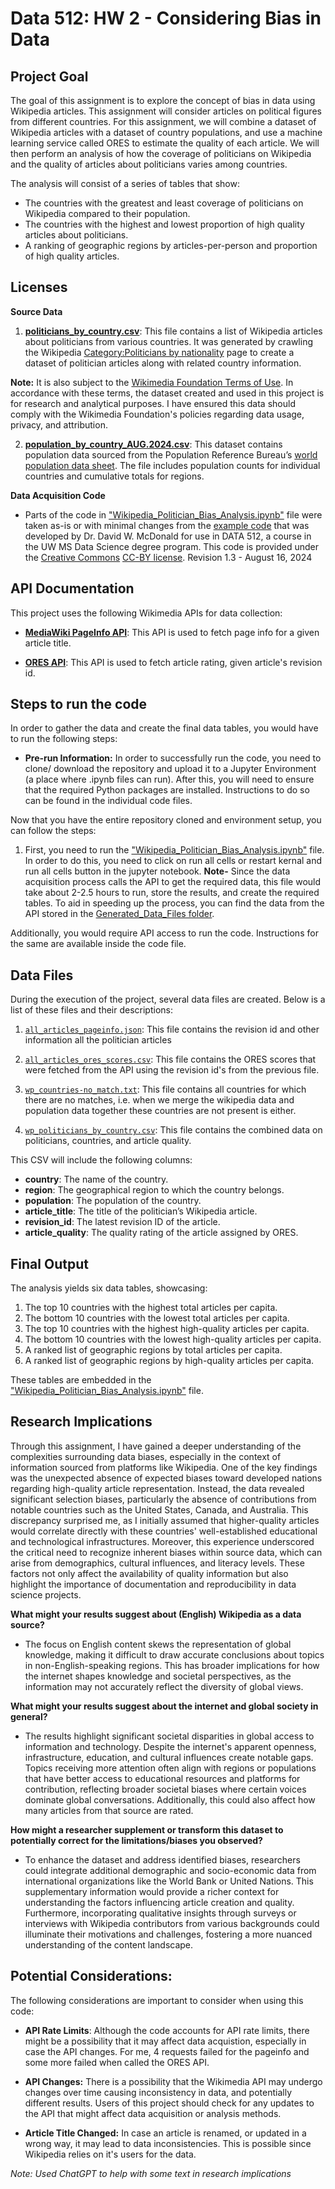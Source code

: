 # **Data 512: HW 2 - Considering Bias in Data**

## Project Goal
The goal of this assignment is to explore the concept of bias in data using Wikipedia articles. This assignment will consider articles on political figures from different countries. For this assignment, we will combine a dataset of Wikipedia articles with a dataset of country populations, and use a machine learning service called ORES to estimate the quality of each article. We will then perform an analysis of how the coverage of politicians on Wikipedia and the quality of articles about politicians varies among countries.

The analysis will consist of a series of tables that show:
- The countries with the greatest and least coverage of politicians on Wikipedia compared to their population.
- The countries with the highest and lowest proportion of high quality articles about politicians.
- A ranking of geographic regions by articles-per-person and proportion of high quality articles.

## Licenses

**Source Data**

1. [**politicians_by_country.csv**](Resources/politicians_by_country_AUG.2024.csv): This file contains a list of Wikipedia articles about politicians from various countries. It was generated by crawling the Wikipedia [Category:Politicians by nationality](https://en.wikipedia.org/wiki/Category:Politicians_by_nationality) page to create a dataset of politician articles along with related country information.

**Note:** It is also subject to the [Wikimedia Foundation Terms of Use](https://foundation.wikimedia.org/wiki/Policy:Terms_of_Use). In accordance with these terms, the dataset created and used in this project is for research and analytical purposes. I have ensured this data should comply with the Wikimedia Foundation's policies regarding data usage, privacy, and attribution.

2. [**population_by_country_AUG.2024.csv**](./Resources/population_by_country_AUG.2024.csv): This dataset contains population data sourced from the Population Reference Bureau’s [world population data sheet](https://www.prb.org/international/indicator/population/table). The file includes population counts for individual countries and cumulative totals for regions. 

**Data Acquisition Code**

- Parts of the code in ["Wikipedia_Politician_Bias_Analysis.ipynb"](./Wikipedia_Politician_Bias_Analysis.ipynb) file were taken as-is or with minimal changes from the [example code](./Resources/) that was developed by Dr. David W. McDonald for use in DATA 512, a course in the UW MS Data Science degree program. This code is provided under the [Creative Commons](https://creativecommons.org) [CC-BY license](https://creativecommons.org/licenses/by/4.0/). Revision 1.3 - August 16, 2024


## API Documentation
This project uses the following Wikimedia APIs for data collection:

- [**MediaWiki PageInfo API**](https://www.mediawiki.org/wiki/API:Info): This API is used to fetch page info for a given article title.

- [**ORES API**](https://www.mediawiki.org/wiki/ORES): This API is used to fetch article rating, given article's revision id.


## Steps to run the code
In order to gather the data and create the final data tables, you would have to run the following steps:

- **Pre-run Information:** In order to successfully run the code, you need to clone/ download the repository and upload it to a Jupyter Environment (a place where .ipynb files can run). After this, you will need to ensure that the required Python packages are installed. Instructions to do so can be found in the individual code files.

Now that you have the entire repository cloned and environment setup, you can follow the steps:

1. First, you need to run the ["Wikipedia_Politician_Bias_Analysis.ipynb"](./Wikipedia_Politician_Bias_Analysis.ipynb) file. In order to do this, you need to click on run all cells or restart kernal and run all cells button in the jupyter notebook. 
**Note-** Since the data acquisition process calls the API to get the required data, this file would take about 2-2.5 hours to run, store the results, and create the required tables. To aid in speeding up the process, you can find the data from the API stored in the [Generated_Data_Files folder](./Generated_Data_Files/). 

Additionally, you would require API access to run the code. Instructions for the same are available inside the code file.

## Data Files
During the execution of the project, several data files are created. Below is a list of these files and their descriptions:

1. [`all_articles_pageinfo.json`](./Generated_Data_Files/all_articles_pageinfo.json): This file contains the revision id and other information all the politician articles

2. [`all_articles_ores_scores.csv`](./Generated_Data_Files/all_articles_ores_scores.csv): This file contains the ORES scores that were fetched from the API using the revision id's from the previous file.

3. [`wp_countries-no_match.txt`](./Generated_Data_Files/wp_countries-no_match.txt): This file contains all countries for which there are no matches, i.e. when we merge the wikipedia data and population data together these countries are not present is either.

4. [`wp_politicians_by_country.csv`](./Generated_Data_Files/wp_politicians_by_country.csv): This file contains the combined data on politicians, countries, and article quality.

This CSV will include the following columns:

   - **country**: The name of the country.
   - **region**: The geographical region to which the country belongs.
   - **population**: The population of the country.
   - **article_title**: The title of the politician’s Wikipedia article.
   - **revision_id**: The latest revision ID of the article.
   - **article_quality**: The quality rating of the article assigned by ORES.

## Final Output
The analysis yields six data tables, showcasing:

1. The top 10 countries with the highest total articles per capita.
2. The bottom 10 countries with the lowest total articles per capita.
3. The top 10 countries with the highest high-quality articles per capita.
4. The bottom 10 countries with the lowest high-quality articles per capita.
5. A ranked list of geographic regions by total articles per capita.
6. A ranked list of geographic regions by high-quality articles per capita.

These tables are embedded in the ["Wikipedia_Politician_Bias_Analysis.ipynb"](./Wikipedia_Politician_Bias_Analysis.ipynb) file. 

## Research Implications
Through this assignment, I have gained a deeper understanding of the complexities surrounding data biases, especially in the context of information sourced from platforms like Wikipedia. One of the key findings was the unexpected absence of expected biases toward developed nations regarding high-quality article representation. Instead, the data revealed significant selection biases, particularly the absence of contributions from notable countries such as the United States, Canada, and Australia. This discrepancy surprised me, as I initially assumed that higher-quality articles would correlate directly with these countries' well-established educational and technological infrastructures. Moreover, this experience underscored the critical need to recognize inherent biases within source data, which can arise from demographics, cultural influences, and literacy levels. These factors not only affect the availability of quality information but also highlight the importance of documentation and reproducibility in data science projects.

**What might your results suggest about (English) Wikipedia as a data source?**  
- The focus on English content skews the representation of global knowledge, making it difficult to draw accurate conclusions about topics in non-English-speaking regions. This has broader implications for how the internet shapes knowledge and societal perspectives, as the information may not accurately reflect the diversity of global views.

**What might your results suggest about the internet and global society in general?**  
- The results highlight significant societal disparities in global access to information and technology. Despite the internet's apparent openness, infrastructure, education, and cultural influences create notable gaps. Topics receiving more attention often align with regions or populations that have better access to educational resources and platforms for contribution, reflecting broader societal biases where certain voices dominate global conversations. Additionally, this could also affect how many articles from that source are rated.

**How might a researcher supplement or transform this dataset to potentially correct for the limitations/biases you observed?**  
- To enhance the dataset and address identified biases, researchers could integrate additional demographic and socio-economic data from international organizations like the World Bank or United Nations. This supplementary information would provide a richer context for understanding the factors influencing article creation and quality. Furthermore, incorporating qualitative insights through surveys or interviews with Wikipedia contributors from various backgrounds could illuminate their motivations and challenges, fostering a more nuanced understanding of the content landscape.

## Potential Considerations: 
The following considerations are important to consider when using this code:

- **API Rate Limits**: Although the code accounts for API rate limits, there might be a possibility that it may affect data acquistion, especially in case the API changes. For me, 4 requests failed for the pageinfo and some more failed when called the ORES API. 

- **API Changes:** There is a possibility that the Wikimedia API may undergo changes over time causing inconsistency in data, and potentially different results. Users of this project should check for any updates to the API that might affect data acquisition or analysis methods.

- **Article Title Changed:** In case an article is renamed, or updated in a wrong way, it may lead to data inconsistencies. This is possible since Wikipedia relies on it's users for the data.

*Note: Used ChatGPT to help with some text in research implications*
